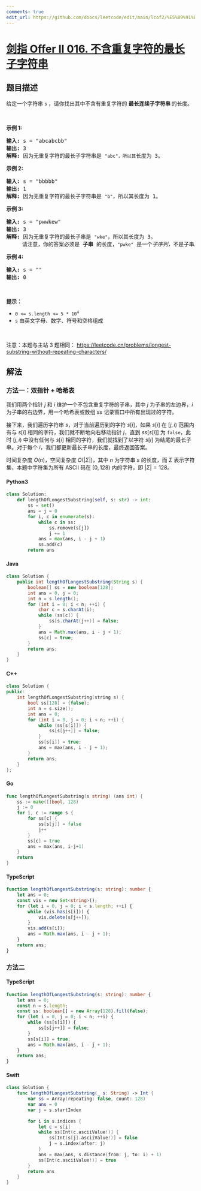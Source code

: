 ```yaml
---
comments: true
edit_url: https://github.com/doocs/leetcode/edit/main/lcof2/%E5%89%91%E6%8C%87%20Offer%20II%20016.%20%E4%B8%8D%E5%90%AB%E9%87%8D%E5%A4%8D%E5%AD%97%E7%AC%A6%E7%9A%84%E6%9C%80%E9%95%BF%E5%AD%90%E5%AD%97%E7%AC%A6%E4%B8%B2/README.md
---
```


<!-- problem:start -->

# [剑指 Offer II 016. 不含重复字符的最长子字符串](https://leetcode.cn/problems/wtcaE1)

## 题目描述

<!-- description:start -->

<p>给定一个字符串 <code>s</code> ，请你找出其中不含有重复字符的&nbsp;<strong>最长连续子字符串&nbsp;</strong>的长度。</p>

<p>&nbsp;</p>

<p><strong>示例&nbsp;1:</strong></p>

<pre>
<strong>输入: </strong>s = &quot;abcabcbb&quot;
<strong>输出: </strong>3
<strong>解释:</strong> 因为无重复字符的最长子字符串是 <code>&quot;abc&quot;，所以其</code>长度为 3。
</pre>

<p><strong>示例 2:</strong></p>

<pre>
<strong>输入: </strong>s = &quot;bbbbb&quot;
<strong>输出: </strong>1
<strong>解释: </strong>因为无重复字符的最长子字符串是 <code>&quot;b&quot;</code>，所以其长度为 1。
</pre>

<p><strong>示例 3:</strong></p>

<pre>
<strong>输入: </strong>s = &quot;pwwkew&quot;
<strong>输出: </strong>3
<strong>解释: </strong>因为无重复字符的最长子串是&nbsp;<code>&quot;wke&quot;</code>，所以其长度为 3。
&nbsp;    请注意，你的答案必须是 <strong>子串 </strong>的长度，<code>&quot;pwke&quot;</code>&nbsp;是一个<em>子序列，</em>不是子串。
</pre>

<p><strong>示例 4:</strong></p>

<pre>
<strong>输入: </strong>s = &quot;&quot;
<strong>输出: </strong>0
</pre>

<p>&nbsp;</p>

<p><strong>提示：</strong></p>

<ul>
	<li><code>0 &lt;= s.length &lt;= 5 * 10<sup>4</sup></code></li>
	<li><code>s</code>&nbsp;由英文字母、数字、符号和空格组成</li>
</ul>

<p>&nbsp;</p>

<p><meta charset="UTF-8" />注意：本题与主站 3&nbsp;题相同：&nbsp;<a href="https://leetcode.cn/problems/longest-substring-without-repeating-characters/">https://leetcode.cn/problems/longest-substring-without-repeating-characters/</a></p>

<!-- description:end -->

## 解法

<!-- solution:start -->

### 方法一：双指针 + 哈希表

我们用两个指针 $j$ 和 $i$ 维护一个不包含重复字符的子串，其中 $j$ 为子串的左边界，$i$ 为子串的右边界，用一个哈希表或数组 $ss$ 记录窗口中所有出现过的字符。

接下来，我们遍历字符串 $s$，对于当前遍历到的字符 $s[i]$，如果 $s[i]$ 在 $[j, i)$ 范围内有与 $s[i]$ 相同的字符，我们就不断地向右移动指针 $j$，直到 $ss[s[i]]$ 为 `false`，此时 $[j,i)$ 中没有任何与 $s[i]$ 相同的字符，我们就找到了以字符 $s[i]$ 为结尾的最长子串。对于每个 $i$，我们都更新最长子串的长度，最终返回答案。

时间复杂度 $O(n)$，空间复杂度 $O(|\Sigma|)$，其中 $n$ 为字符串 $s$ 的长度，而 $\Sigma$ 表示字符集，本题中字符集为所有 ASCII 码在 $[0, 128)$ 内的字符，即 $|\Sigma|=128$。

<!-- tabs:start -->

#### Python3

```python
class Solution:
    def lengthOfLongestSubstring(self, s: str) -> int:
        ss = set()
        ans = j = 0
        for i, c in enumerate(s):
            while c in ss:
                ss.remove(s[j])
                j += 1
            ans = max(ans, i - j + 1)
            ss.add(c)
        return ans
```

#### Java

```java
class Solution {
    public int lengthOfLongestSubstring(String s) {
        boolean[] ss = new boolean[128];
        int ans = 0, j = 0;
        int n = s.length();
        for (int i = 0; i < n; ++i) {
            char c = s.charAt(i);
            while (ss[c]) {
                ss[s.charAt(j++)] = false;
            }
            ans = Math.max(ans, i - j + 1);
            ss[c] = true;
        }
        return ans;
    }
}
```

#### C++

```cpp
class Solution {
public:
    int lengthOfLongestSubstring(string s) {
        bool ss[128] = {false};
        int n = s.size();
        int ans = 0;
        for (int i = 0, j = 0; i < n; ++i) {
            while (ss[s[i]]) {
                ss[s[j++]] = false;
            }
            ss[s[i]] = true;
            ans = max(ans, i - j + 1);
        }
        return ans;
    }
};
```

#### Go

```go
func lengthOfLongestSubstring(s string) (ans int) {
	ss := make([]bool, 128)
	j := 0
	for i, c := range s {
		for ss[c] {
			ss[s[j]] = false
			j++
		}
		ss[c] = true
		ans = max(ans, i-j+1)
	}
	return
}
```

#### TypeScript

```ts
function lengthOfLongestSubstring(s: string): number {
    let ans = 0;
    const vis = new Set<string>();
    for (let i = 0, j = 0; i < s.length; ++i) {
        while (vis.has(s[i])) {
            vis.delete(s[j++]);
        }
        vis.add(s[i]);
        ans = Math.max(ans, i - j + 1);
    }
    return ans;
}
```

<!-- tabs:end -->

<!-- solution:end -->

<!-- solution:start-->

### 方法二

<!-- tabs:start -->

#### TypeScript

```ts
function lengthOfLongestSubstring(s: string): number {
    let ans = 0;
    const n = s.length;
    const ss: boolean[] = new Array(128).fill(false);
    for (let i = 0, j = 0; i < n; ++i) {
        while (ss[s[i]]) {
            ss[s[j++]] = false;
        }
        ss[s[i]] = true;
        ans = Math.max(ans, i - j + 1);
    }
    return ans;
}
```

#### Swift

```swift
class Solution {
    func lengthOfLongestSubstring(_ s: String) -> Int {
        var ss = Array(repeating: false, count: 128)
        var ans = 0
        var j = s.startIndex
        
        for i in s.indices {
            let c = s[i]
            while ss[Int(c.asciiValue!)] {
                ss[Int(s[j].asciiValue!)] = false
                j = s.index(after: j)
            }
            ans = max(ans, s.distance(from: j, to: i) + 1)
            ss[Int(c.asciiValue!)] = true
        }
        return ans
    }
}
```

<!-- tabs:end -->

<!-- solution:end -->

<!-- problem:end -->
